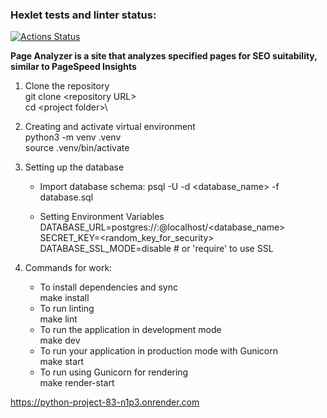 ### Hexlet tests and linter status:
[![Actions Status](https://github.com/tpl-86/python-project-83/actions/workflows/hexlet-check.yml/badge.svg)](https://github.com/tpl-86/python-project-83/actions)

**Page Analyzer is a site that analyzes specified pages for SEO suitability, similar to PageSpeed ​​Insights**

1. Clone the repository\
    git clone \<repository URL>\
    cd \<project folder>\

2. Creating and activate virtual environment\
    python3 -m venv .venv\
    source .venv/bin/activate

3. Setting up the database
    - Import database schema:
        psql -U <user> -d <database_name> -f database.sql

    - Setting Environment Variables
        DATABASE_URL=postgres://<user>:<password>@localhost/<database_name>\
        SECRET_KEY=<random_key_for_security>\
        DATABASE_SSL_MODE=disable # or 'require' to use SSL

4. Commands for work:
    - To install dependencies and sync\
        make install
    - To run linting\
        make lint
    - To run the application in development mode\
        make dev
    - To run your application in production mode with Gunicorn\
        make start
    - To run using Gunicorn for rendering\
        make render-start

https://python-project-83-n1p3.onrender.com